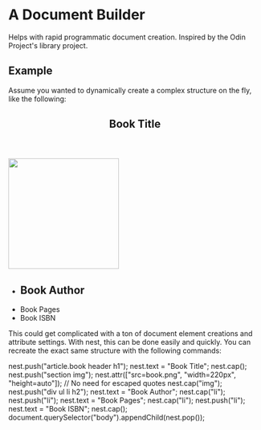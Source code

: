 # A Document Builder

Helps with rapid programmatic document creation. Inspired by the Odin Project's library project.

## Example

Assume you wanted to dynamically create a complex structure on the fly, like the following:

<article class='book'>
	<header><h1>Book Title</h1></header>
	<section>
		<img src='book.png' width='220px' height='auto' />
		<div>
			<ul>
				<li><h2>Book Author</h2></li>
				<li>Book Pages</li>
				<li>Book ISBN</li>
			</ul>
		</div>
	</section>
</article>

This could get complicated with a ton of document element creations and attribute settings.
With nest, this can be done easily and quickly. You can recreate the exact same structure
with the following commands:

nest.push("article.book header h1");
nest.text = "Book Title";
nest.cap();
nest.push("section img");
nest.attr(["src=book.png", "width=220px", "height=auto"]); // No need for escaped quotes
nest.cap("img");
nest.push("div ul li h2");
nest.text = "Book Author";
nest.cap("li");
nest.push("li");
nest.text = "Book Pages";
nest.cap("li");
nest.push("li");
nest.text = "Book ISBN";
nest.cap();
document.querySelector("body").appendChild(nest.pop());
